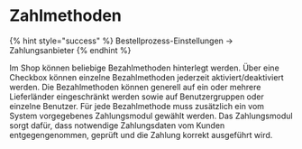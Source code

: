 # Zahlmethoden

{% hint style="success" %}
Bestellprozess-Einstellungen → Zahlungsanbieter
{% endhint %}

Im Shop können beliebige Bezahlmethoden hinterlegt werden. Über eine Checkbox können einzelne Bezahlmethoden jederzeit aktiviert/deaktiviert werden. Die Bezahlmethoden können generell auf ein oder mehrere Lieferländer eingeschränkt werden sowie auf Benutzergruppen oder einzelne Benutzer. Für jede Bezahlmethode muss zusätzlich ein vom System vorgegebenes Zahlungsmodul gewählt werden. Das Zahlungsmodul sorgt dafür, dass notwendige Zahlungsdaten vom Kunden entgegengenommen, geprüft und die Zahlung korrekt ausgeführt wird.

